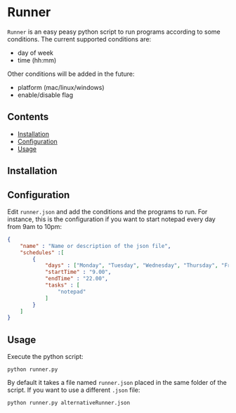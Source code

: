 # Runner

`Runner` is an easy peasy python script to run programs according to some conditions.
The current supported conditions are:
* day of week
* time (hh:mm)

Other conditions will be added in the future:
* platform (mac/linux/windows)
* enable/disable flag

## Contents
* [Installation](#installation)
* [Configuration](#configuration)
* [Usage](#usage)

## Installation


## Configuration
Edit `runner.json` and add the conditions and the programs to run. For instance, this is the configuration if you want to start notepad every day from 9am to 10pm:

```json
{
    "name" : "Name or description of the json file",
    "schedules" :[
        {
            "days" : ["Monday", "Tuesday", "Wednesday", "Thursday", "Friday", "Saturday", "Sunday"],
            "startTime" : "9.00",
            "endTime" : "22.00",
            "tasks" : [
                "notepad"
            ]
        }
    ]
}
```

## Usage
Execute the python script:

`python runner.py`

By default it takes a file named `runner.json` placed in the same folder of the script. If you want to use a different `.json` file:

`python runner.py alternativeRunner.json`